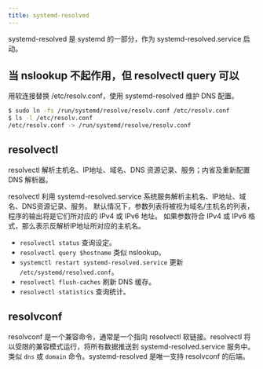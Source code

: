 ```yaml
---
title: systemd-resolved
---
```



systemd-resolved 是 systemd 的一部分，作为 systemd-resolved.service 启动。

## 当 nslookup 不起作用，但 resolvectl query 可以

用软连接替换 /etc/resolv.conf，使用 systemd-resolved 维护 DNS 配置。

```sh
$ sudo ln -fs /run/systemd/resolve/resolv.conf /etc/resolv.conf
$ ls -l /etc/resolv.conf
/etc/resolv.conf -> /run/systemd/resolve/resolv.conf
```

## resolvectl

resolvectl 解析主机名、IP地址、域名、DNS 资源记录、服务；内省及重新配置 DNS 解析器。

resolvectl 利用 systemd-resolved.service 系统服务解析主机名、IP地址、域名、DNS资源记录、服务。
默认情况下，参数列表将被视为域名/主机名的列表，程序的输出将是它们所对应的 IPv4 或 IPv6 地址。 如果参数符合 IPv4 或 IPv6 格式，那么表示反解析IP地址所对应的主机名。

- `resolvectl status` 查询设定。
- `resolvectl query $hostname` 类似 nslookup。
- `systemctl restart systemd-resolved.service` 更新 `/etc/systemd/resolved.conf`。
- `resolvectl flush-caches` 刷新 DNS 缓存。
- `resolvectl statistics` 查询统计。

## resolvconf

resolvconf 是一个兼容命令，通常是一个指向 resolvectl 软链接。resolvectl 将以受限的兼容模式运行，将所有数据推送到 systemd-resolved.service 服务中。类似 `dns` 或 `domain` 命令。systemd-resolved 是唯一支持 resolvconf 的后端。
